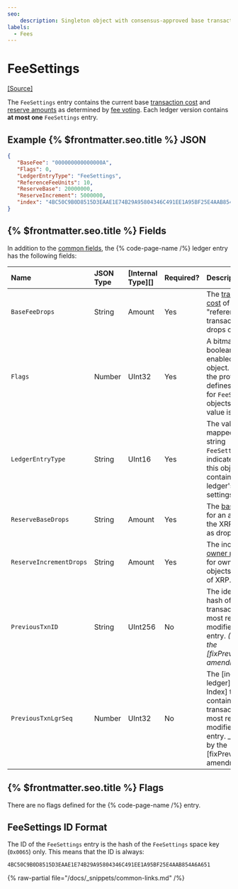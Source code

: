 ```yaml
---
seo:
    description: Singleton object with consensus-approved base transaction cost and reserve requirements.
labels:
  - Fees
---
```

# FeeSettings
[[Source]](https://github.com/XRPLF/rippled/blob/f64cf9187affd69650907d0d92e097eb29693945/include/xrpl/protocol/detail/ledger_entries.macro#L297-L309 "Source")

The `FeeSettings` entry contains the current base [transaction cost](../../../../concepts/transactions/transaction-cost.md) and [reserve amounts](../../../../concepts/accounts/reserves.md) as determined by [fee voting](../../../../concepts/consensus-protocol/fee-voting.md). Each ledger version contains **at most one** `FeeSettings` entry.

## Example {% $frontmatter.seo.title %} JSON

```json
{
   "BaseFee": "000000000000000A",
   "Flags": 0,
   "LedgerEntryType": "FeeSettings",
   "ReferenceFeeUnits": 10,
   "ReserveBase": 20000000,
   "ReserveIncrement": 5000000,
   "index": "4BC50C9B0D8515D3EAAE1E74B29A95804346C491EE1A95BF25E4AAB854A6A651"
}
```

## {% $frontmatter.seo.title %} Fields

In addition to the [common fields](../common-fields.md), the {% code-page-name /%} ledger entry has the following fields:

| Name                    | JSON Type | [Internal Type][] | Required? | Description            |
|:------------------------|:----------|:------------------|:----------|:-----------------------|
| `BaseFeeDrops`          | String    | Amount            | Yes       | The [transaction cost](../../../../concepts/transactions/transaction-cost.md) of the "reference transaction" in drops of XRP. |
| `Flags`                 | Number    | UInt32            | Yes       | A bitmap of boolean flags enabled for this object. Currently, the protocol defines no flags for `FeeSettings` objects. The value is always `0`. |
| `LedgerEntryType`       | String    | UInt16            | Yes       | The value `0x0073`, mapped to the string `FeeSettings`, indicates that this object contains the ledger's fee settings. |
| `ReserveBaseDrops`      | String    | Amount            | Yes       | The [base reserve](../../../../concepts/accounts/reserves.md#base-reserve-and-owner-reserve) for an account in the XRP Ledger, as drops of XRP. |
| `ReserveIncrementDrops` | String    | Amount            | Yes       | The incremental [owner reserve](../../../../concepts/accounts/reserves.md#base-reserve-and-owner-reserve) for owning objects, as drops of XRP. |
| `PreviousTxnID`     | String    | UInt256           | No        | The identifying hash of the transaction that most recently modified this entry. _(Added by the [fixPreviousTxnID amendment][].)_ |
| `PreviousTxnLgrSeq` | Number    | UInt32            | No        | The [index of the ledger][Ledger Index] that contains the transaction that most recently modified this entry. _(Added by the [fixPreviousTxnID amendment]


## {% $frontmatter.seo.title %} Flags

There are no flags defined for the {% code-page-name /%} entry.


## FeeSettings ID Format

The ID of the `FeeSettings` entry is the hash of the `FeeSettings` space key (`0x0065`) only. This means that the ID is always:

```
4BC50C9B0D8515D3EAAE1E74B29A95804346C491EE1A95BF25E4AAB854A6A651
```

{% raw-partial file="/docs/_snippets/common-links.md" /%}
